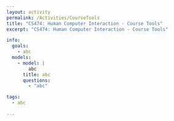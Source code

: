 ```yaml
---
layout: activity
permalink: /Activities/CourseTools
title: "CS474: Human Computer Interaction - Course Tools"
excerpt: "CS474: Human Computer Interaction - Course Tools"

info: 
  goals: 
    - abc
  models:
    - model: |
        abc
      title: abc
      questions:
        - "abc"

tags:
  - abc
  
---
```


